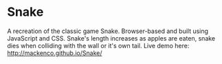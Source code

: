 Snake
=====
A recreation of the classic game Snake. Browser-based and built using JavaScript and CSS. Snake's length increases as apples are eaten, snake dies when colliding with the wall or it's own tail. Live demo here: http://mackenco.github.io/Snake/
